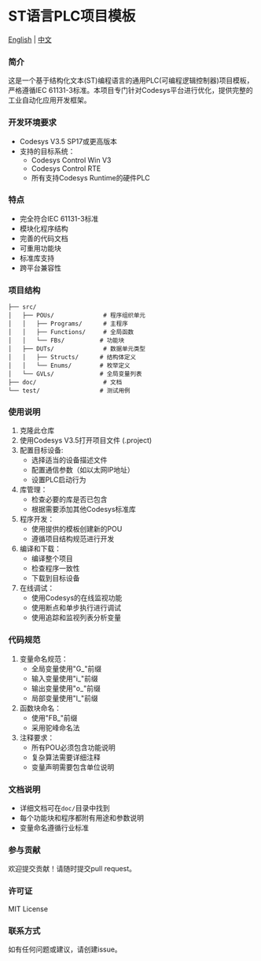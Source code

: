 # ST语言PLC项目模板

[English](./README_EN.md) | [中文](./README_CN.md)

### 简介
这是一个基于结构化文本(ST)编程语言的通用PLC(可编程逻辑控制器)项目模板，严格遵循IEC 61131-3标准。本项目专门针对Codesys平台进行优化，提供完整的工业自动化应用开发框架。

### 开发环境要求
- Codesys V3.5 SP17或更高版本
- 支持的目标系统：
  - Codesys Control Win V3
  - Codesys Control RTE
  - 所有支持Codesys Runtime的硬件PLC

### 特点
- 完全符合IEC 61131-3标准
- 模块化程序结构
- 完善的代码文档
- 可重用功能块
- 标准库支持
- 跨平台兼容性

### 项目结构
```
├── src/
│   ├── POUs/              # 程序组织单元
│   │   ├── Programs/      # 主程序
│   │   ├── Functions/     # 全局函数
│   │   └── FBs/          # 功能块
│   ├── DUTs/              # 数据单元类型
│   │   ├── Structs/      # 结构体定义
│   │   └── Enums/        # 枚举定义
│   └── GVLs/             # 全局变量列表
├── doc/                   # 文档
└── test/                 # 测试用例
```

### 使用说明
1. 克隆此仓库
2. 使用Codesys V3.5打开项目文件 (.project)
3. 配置目标设备:
   - 选择适当的设备描述文件
   - 配置通信参数（如以太网IP地址）
   - 设置PLC启动行为
4. 库管理：
   - 检查必要的库是否已包含
   - 根据需要添加其他Codesys标准库
5. 程序开发：
   - 使用提供的模板创建新的POU
   - 遵循项目结构规范进行开发
6. 编译和下载：
   - 编译整个项目
   - 检查程序一致性
   - 下载到目标设备
7. 在线调试：
   - 使用Codesys的在线监视功能
   - 使用断点和单步执行进行调试
   - 使用追踪和监视列表分析变量

### 代码规范
1. 变量命名规范：
   - 全局变量使用"G_"前缀
   - 输入变量使用"i_"前缀
   - 输出变量使用"o_"前缀
   - 局部变量使用"l_"前缀
2. 函数块命名：
   - 使用"FB_"前缀
   - 采用驼峰命名法
3. 注释要求：
   - 所有POU必须包含功能说明
   - 复杂算法需要详细注释
   - 变量声明需要包含单位说明

### 文档说明
- 详细文档可在`doc/`目录中找到
- 每个功能块和程序都附有用途和参数说明
- 变量命名遵循行业标准

### 参与贡献
欢迎提交贡献！请随时提交pull request。

### 许可证
MIT License

### 联系方式
如有任何问题或建议，请创建issue。
